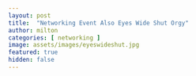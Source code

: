 ```yaml
---
layout: post
title:  "Networking Event Also Eyes Wide Shut Orgy"
author: milton
categories: [ networking ]
image: assets/images/eyeswideshut.jpg
featured: true
hidden: false
---
```

